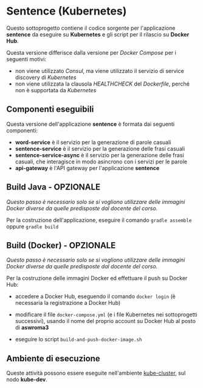 # Sentence (Kubernetes)

Questo sottoprogetto contiene il codice sorgente per l'applicazione **sentence** da eseguire su **Kubernetes** e gli script per il rilascio su **Docker Hub**. 

Questa versione differisce dalla versione per *Docker Compose* per i seguenti motivi: 

* non viene utilizzato *Consul*, ma viene utilizzato il servizio di service discovery di *Kubernetes*
* non viene utilizzata la clausola *HEALTHCHECK* del *Dockerfile*, perché non è supportata da *Kubernetes* 


## Componenti eseguibili

Questa versione dell'applicazione **sentence** è formata dai seguenti componenti: 

* **word-service** è il servizio per la generazione di parole casuali
* **sentence-service** è il servizio per la generazione delle frasi casuali
* **sentence-service-async** è il servizio per la generazione delle frasi casuali, che interagisce in modo asincrono con i servizi per le parole 
* **api-gateway** è l'API gateway per l'applicazione **sentence** 


## Build Java - OPZIONALE 

*Questo passo è necessario solo se si vogliono utilizzare delle immagini Docker diverse da quelle predisposte dal docente del corso.*

Per la costruzione dell'applicazione, eseguire il comando `gradle assemble` oppure `gradle build`


## Build (Docker) - OPZIONALE 

*Questo passo è necessario solo se si vogliono utilizzare delle immagini Docker diverse da quelle predisposte dal docente del corso.*

Per la costruzione delle immagini Docker ed effettuare il push su Docker Hub: 

* accedere a Docker Hub, eseguendo il comando `docker login` (è necessaria la registrazione a Docker Hub)

* modificare il file `docker-compose.yml` (e i file Kubernetes nei sottoprogetti successivi), usando il nome del proprio account su Docker Hub al posto di **aswroma3** 

* eseguire lo script `build-and-push-docker-image.sh` 


## Ambiente di esecuzione 

Queste attività possono essere eseguite nell'ambiente [kube-cluster](../../environments/kube-cluster/), sul nodo **kube-dev**. 

